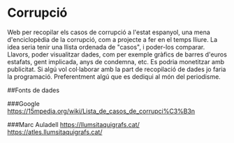 # Corrupció
Web per recopilar els casos de corrupció a l'estat espanyol, una mena d'enciclopèdia de la corrupció, com a projecte a fer en el temps lliure. La idea seria tenir una llista ordenada de "casos", i poder-los comparar. Llavors, poder visualitzar dades, com per exemple gràfics de barres d'euros estafats, gent implicada, anys de condemna, etc. Es podria monetitzar amb publicitat. Si algú vol col·laborar amb la part de recopilació de dades jo faria la programació. Preferentment algú que es dediqui al món del periodisme.

##Fonts de dades

###Google
	https://15mpedia.org/wiki/Lista_de_casos_de_corrupci%C3%B3n

###Marc Auladell
	https://llumsitaquigrafs.cat/
	https://atles.llumsitaquigrafs.cat/
